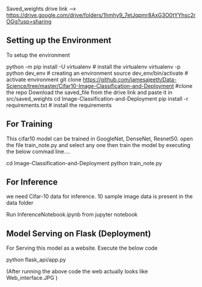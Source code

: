Saved_weights drive link -->  https://drive.google.com/drive/folders/1hmhy9_7etJqpmr8AxG3O0tYYhsc2rOGg?usp=sharing

## Setting up the Environment

To setup the environment 

python -m pip install -U virtualenv # install the virtualenv
virtualenv -p python dev_env # creating an environment
source dev_env/bin/activate # activate environment
git clone https://github.com/jamesajeeth/Data-Science/tree/master/Cifar10-Image-Classification-and-Deployment #clone the repo
Download the saved_file from the drive link and paste it in src/saved_weights
cd Image-Classification-and-Deployment
pip install -r requirements.txt # install the requirements



## For Training

This cifar10 model can be trained in GoogleNet, DenseNet, Resnet50.
open the file train_note.py and select any one then train the model by executing the below commad line....

cd Image-Classification-and-Deployment
python train_note.py 


## For Inference

 we need Cifar-10 data for inference. 10 sample image data is present in the data folder


Run InferenceNotebook.ipynb from jupyter notebook


## Model Serving on Flask (Deployment)

For Serving this model as a website. Execute the below code


python flask_api/app.py

(After running the above code the web actually looks like Web_interface.JPG )
